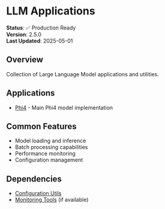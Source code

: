 # LLM Applications

**Status**: ✅ Production Ready  
**Version**: 2.5.0  
**Last Updated**: 2025-05-01

## Overview

Collection of Large Language Model applications and utilities.

## Applications

- [Phi4](phi4/README.md) - Main Phi4 model implementation

## Common Features

- Model loading and inference
- Batch processing capabilities
- Performance monitoring
- Configuration management

## Dependencies

- [Configuration Utils](../../libs/config_utils/README.md)
- [Monitoring Tools](../../libs/phi4_monitoring/README.md) (if available)

